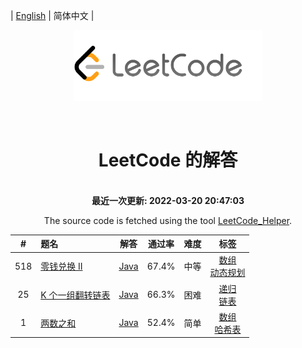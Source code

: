 
| [English](README_EN.md) | 简体中文 |

<p align="center"><img width="300" src="https://raw.githubusercontent.com/KivenCkl/LeetCode_Helper/master/imgs/leetcode-logo.png"></p>
<p align="center">
    <img src="https://img.shields.io/badge/用户-BwsmlBFLGz-blue.svg?" alt="">
    <img src="https://img.shields.io/badge/已解决-3/2568-blue.svg?" alt="">
    <img src="https://img.shields.io/badge/简单-1-green.svg?" alt="">
    <img src="https://img.shields.io/badge/中等-1-orange.svg?" alt="">
    <img src="https://img.shields.io/badge/困难-1-red.svg?" alt="">
</p>
<h1 align="center">LeetCode 的解答</h1>

<p align="center">
    <br>
    <b>最近一次更新: 2022-03-20 20:47:03</b>
    <br>
</p>
<!--请保留下面这行信息，让更多用户了解到这个小爬虫，衷心感谢您的支持-->
<p align="center">The source code is fetched using the tool <a href="https://github.com/KivenCkl/LeetCode_Helper">LeetCode_Helper</a>.</p>

| # | 题名 | 解答 | 通过率 | 难度 | 标签 |
|:--:|:-----|:---------:|:----:|:----:|:----:|
|518|[零钱兑换 II](Problemset/coin-change-2/README.md)|[Java](Problemset/coin-change-2/coin-change-2.java)|67.4%|中等|[数组](https://leetcode-cn.com/tag/array)<br>[动态规划](https://leetcode-cn.com/tag/dynamic-programming)|
|25|[K 个一组翻转链表](Problemset/reverse-nodes-in-k-group/README.md)|[Java](Problemset/reverse-nodes-in-k-group/reverse-nodes-in-k-group.java)|66.3%|困难|[递归](https://leetcode-cn.com/tag/recursion)<br>[链表](https://leetcode-cn.com/tag/linked-list)|
|1|[两数之和](Problemset/two-sum/README.md)|[Java](Problemset/two-sum/two-sum.java)|52.4%|简单|[数组](https://leetcode-cn.com/tag/array)<br>[哈希表](https://leetcode-cn.com/tag/hash-table)|
